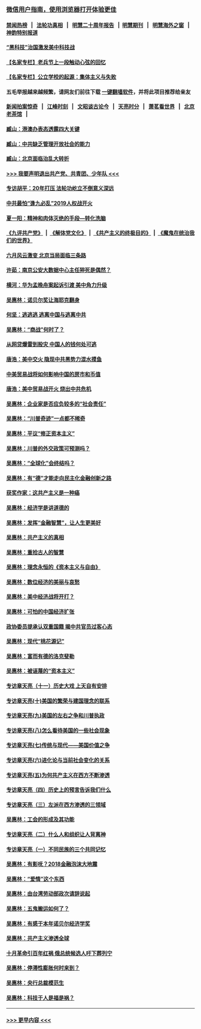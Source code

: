 ### [微信用户指南，使用浏览器打开体验更佳](https://github.com/gfw-breaker/banned-news1/blob/master/indexes/wechat-guide.md?t=0)
#### [禁闻热榜](热点新闻.md?t=0)  &nbsp;&nbsp;|&nbsp;&nbsp; [法轮功真相](https://github.com/gfw-breaker/truth/blob/master/README.md?t=0) &nbsp;&nbsp;|&nbsp;&nbsp; [明慧二十周年报告](https://github.com/gfw-breaker/mh-reports/blob/master/README.md?t=0) &nbsp;&nbsp;|&nbsp;&nbsp;[明慧期刊](https://github.com/gfw-breaker/mh-qikan) &nbsp;&nbsp;|&nbsp;&nbsp; [明慧海外之窗](https://github.com/gfw-breaker/mh-news/blob/master/README.md?t=0) &nbsp;&nbsp;|&nbsp;&nbsp; [神韵特别报道](https://github.com/gfw-breaker/mh-news/blob/master/shenyun.md?t=0)
#### [“黑科技”治国激发美中科技战](../pages/nsc423/n11638056.md?t=02051401) 
#### [【名家专栏】老兵节上一段触动心弦的回忆](../pages/nsc423/n11646016.md?t=02051401) 
#### [【名家专栏】公立学校的起源：集体主义与失败](../pages/nsc423/n11601833.md?t=02051401) 
#### 五毛举报越来越频繁，请网友们前往下载 [一键翻墙软件](https://github.com/gfw-breaker/ssr-accounts)，并将此项目推荐给亲友
#### [新闻拍案惊奇](https://github.com/gfw-breaker/banned-news1/blob/master/pages/link4.md) &nbsp;&nbsp;|&nbsp;&nbsp; [江峰时刻](https://github.com/gfw-breaker/banned-news1/blob/master/pages/link4.md) &nbsp;&nbsp;|&nbsp;&nbsp; [文昭谈古论今](https://github.com/gfw-breaker/banned-news1/blob/master/pages/link4.md) &nbsp;&nbsp;|&nbsp;&nbsp; [天亮时分](https://github.com/gfw-breaker/banned-news1/blob/master/pages/link4.md) &nbsp;&nbsp;|&nbsp;&nbsp; [萧茗看世界](https://github.com/gfw-breaker/banned-news1/blob/master/pages/link4.md) &nbsp;&nbsp;|&nbsp;&nbsp; [北京老茶馆](https://github.com/gfw-breaker/banned-news1/blob/master/pages/link4.md) &nbsp;&nbsp;|&nbsp;&nbsp; 
#### [臧山：港澳办表态透露四大关键](../pages/nsc423/n11421628.md?t=02051401) 
#### [臧山：中共缺乏管理开放社会的能力](../pages/nsc423/n11407457.md?t=02051401) 
#### [臧山：北京面临治乱大转折](../pages/nsc423/n11406895.md?t=02051401) 
#### [>>> 我要声明退出共产党、共青团、少年队 <<<](https://github.com/begood0513/goodnews/blob/master/quit/letter.md) 
#### [专访胡平：20年打压 法轮功屹立不倒意义深远](../pages/nsc423/n11398800.md?t=02051401) 
#### [中共最怕“逢九必乱”2019人权战开火](../pages/nsc423/n11385248.md?t=02051401) 
#### [夏一阳：精神和肉体灭绝的手段—转化洗脑](../pages/nsc423/n11368250.md?t=02051401) 
#### [《九评共产党》](https://github.com/begood0513/9ping.md/blob/master/README.md) &nbsp;|&nbsp; [《解体党文化》](../../../../jtdwh.md/blob/master/README.md)  &nbsp;|&nbsp; [《共产主义的终极目的》](../../../../gczydzjmd.md/blob/master/README.md) &nbsp;|&nbsp; [《魔鬼在统治我们的世界》](../../../../mgztzwmdsj.md/blob/master/README.md) 
#### [六月风云激变 北京当局面临三条路](../pages/nsc423/n11313668.md?t=02051401) 
#### [许茹：南京公安大数据中心主任猝死是偶然？](../pages/nsc423/n11064744.md?t=02051401) 
#### [横河：华为孟晚舟案起诉引渡 美中角力升级](../pages/nsc423/n11027230.md?t=02051401) 
#### [吴惠林：诺贝尔奖让海耶克翻身](../pages/nsc423/n10890049.md?t=02051401) 
#### [何坚：逃逃逃 逃离中国与逃离中共](../pages/nsc423/n10592891.md?t=02051401) 
#### [吴惠林：“商战”何时了？](../pages/nsc423/n10573558.md?t=02051401) 
#### [从网贷爆雷到股灾 中国人的钱何处可逃](../pages/nsc423/n10572800.md?t=02051401) 
#### [唐浩：美中交火 隐现中共黑势力混水摸鱼](../pages/nsc423/n10544040.md?t=02051401) 
#### [中美贸易战将如何影响中国的房市和币值](../pages/nsc423/n10543697.md?t=02051401) 
#### [唐浩：美中贸易战开火 烧出中共危机](../pages/nsc423/n10540126.md?t=02051401) 
#### [吴惠林：企业家是否应负较多的“社会责任”](../pages/nsc423/n10535022.md?t=02051401) 
#### [吴惠林：“川普奇迹”一点都不稀奇](../pages/nsc423/n10512808.md?t=02051401) 
#### [吴惠林：平议“修正资本主义”](../pages/nsc423/n10495724.md?t=02051401) 
#### [吴惠林：川普的外交政策可预测吗？](../pages/nsc423/n10462387.md?t=02051401) 
#### [吴惠林：“全球化”会终结吗？](../pages/nsc423/n10452838.md?t=02051401) 
#### [吴惠林：有“德”才能走向民主化金融创新之路](../pages/nsc423/n10432292.md?t=02051401) 
#### [获奖作家：这共产主义是一种癌](../pages/nsc423/n10431541.md?t=02051401) 
#### [吴惠林：经济学是讲道德的](../pages/nsc423/n10398014.md?t=02051401) 
#### [吴惠林：发挥“金融智慧”，让人生更美好](../pages/nsc423/n10375019.md?t=02051401) 
#### [吴惠林：共产主义的真相](../pages/nsc423/n10351394.md?t=02051401) 
#### [吴惠林：重拾古人的智慧](../pages/nsc423/n10337691.md?t=02051401) 
#### [吴惠林：理念永恒的《资本主义与自由》](../pages/nsc423/n10316274.md?t=02051401) 
#### [吴惠林：数位经济的美丽与哀愁](../pages/nsc423/n10292946.md?t=02051401) 
#### [吴惠林：美中经济战将开打？](../pages/nsc423/n10258825.md?t=02051401) 
#### [吴惠林：可怕的中国经济扩张](../pages/nsc423/n10219147.md?t=02051401) 
#### [政协委员提承认双重国籍 揭中共官员过客心态](../pages/nsc423/n10208809.md?t=02051401) 
#### [吴惠林：现代“桃花源记”](../pages/nsc423/n10185234.md?t=02051401) 
#### [吴惠林：富而有德的洛克斐勒](../pages/nsc423/n10142264.md?t=02051401) 
#### [吴惠林：被诬蔑的“资本主义”](../pages/nsc423/n10124816.md?t=02051401) 
#### [专访章天亮（十一）历史大戏 上天自有安排](../pages/nsc423/n10094905.md?t=02051401) 
#### [专访章天亮(十)美国的繁荣与建国理念的联系](../pages/nsc423/n10094899.md?t=02051401) 
#### [专访章天亮(九)美国的左右之争和川普执政](../pages/nsc423/n10094889.md?t=02051401) 
#### [专访章天亮(八)怎么看待美国的一些社会现象](../pages/nsc423/n10094857.md?t=02051401) 
#### [专访章天亮(七)传统与现代——美国价值之争](../pages/nsc423/n10093140.md?t=02051401) 
#### [专访章天亮(六)进化论与当前社会变化的关系](../pages/nsc423/n10092036.md?t=02051401) 
#### [专访章天亮(五)为何共产主义在西方不断渗透](../pages/nsc423/n10083620.md?t=02051401) 
#### [专访章天亮（四）历史上的预言告诉我们什么](../pages/nsc423/n10083606.md?t=02051401) 
#### [专访章天亮（三）左派在西方渗透的三领域](../pages/nsc423/n10081115.md?t=02051401) 
#### [吴惠林：工会的形成及其功能](../pages/nsc423/n10080633.md?t=02051401) 
#### [专访章天亮（二）什么人和组织让人背离神](../pages/nsc423/n10076637.md?t=02051401) 
#### [专访章天亮（一）不同民族的三个共同记忆](../pages/nsc423/n10074188.md?t=02051401) 
#### [吴惠林：有影呒？2018金融泡沫大地震](../pages/nsc423/n10040534.md?t=02051401) 
#### [吴惠林：“爱情”这个东西](../pages/nsc423/n10019423.md?t=02051401) 
#### [吴惠林：由台湾劳动部政次请辞说起](../pages/nsc423/n9979679.md?t=02051401) 
#### [吴惠林：五鬼搬运如何了？](../pages/nsc423/n9925338.md?t=02051401) 
#### [吴惠林：有感于本年诺贝尔经济学奖](../pages/nsc423/n9871883.md?t=02051401) 
#### [吴惠林：共产主义渗透全球](../pages/nsc423/n9812748.md?t=02051401) 
#### [十月革命引百年红祸 俄总统候选人吁下葬列宁](../pages/nsc423/n9810182.md?t=02051401) 
#### [吴惠林：停滞性膨胀何时来到？](../pages/nsc423/n9764136.md?t=02051401) 
#### [吴惠林：央行总裁模范生](../pages/nsc423/n9728134.md?t=02051401) 
#### [吴惠林：科技于人是福是祸？](../pages/nsc423/n9672982.md?t=02051401) 

----
#### [ >>> 更早内容 <<< ](../indexes/nsc423-earlier.md)

